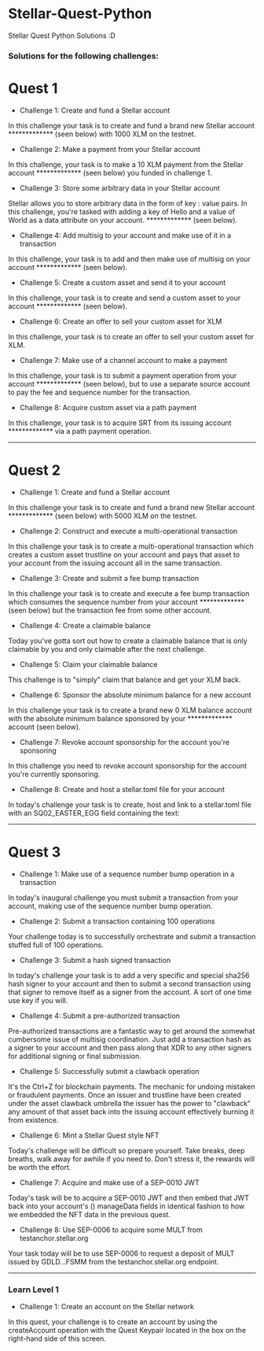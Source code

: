 # Stellar-Quest-Python
Stellar Quest Python Solutions :D

### Solutions for the following challenges:

# Quest 1

* Challenge 1: Create and fund a Stellar account

In this challenge your task is to create and fund a brand new Stellar account ************* (seen below) with 1000 XLM on the testnet.

* Challenge 2: Make a payment from your Stellar account

In this challenge, your task is to make a 10 XLM payment from the Stellar account ************* (seen below) you funded in challenge 1.

* Challenge 3: Store some arbitrary data in your Stellar account

Stellar allows you to store arbitrary data in the form of key : value pairs. In this challenge, you're tasked with adding a key of Hello and a value of World as a data attribute on your account. ************* (seen below).

* Challenge 4: Add multisig to your account and make use of it in a transaction

In this challenge, your task is to add and then make use of multisig on your account ************* (seen below).

* Challenge 5: Create a custom asset and send it to your account

In this challenge, your task is to create and send a custom asset to your account ************* (seen below).

* Challenge 6: Create an offer to sell your custom asset for XLM

In this challenge, your task is to create an offer to sell your custom asset for XLM.

* Challenge 7: Make use of a channel account to make a payment

In this challenge, your task is to submit a payment operation from your account ************* (seen below), but to use a separate source account to pay the fee and sequence number for the transaction.

* Challenge 8: Acquire custom asset via a path payment

In this challenge, your task is to acquire SRT from its issuing account ************* via a path payment operation.

-----

# Quest 2

* Challenge 1: Create and fund a Stellar account

In this challenge your task is to create and fund a brand new Stellar account ************* (seen below) with 5000 XLM on the testnet.

* Challenge 2: Construct and execute a multi-operational transaction

In this challenge your task is to create a multi-operational transaction which creates a custom asset trustline on your account and pays that asset to your account from the issuing account all in the same transaction.

* Challenge 3: Create and submit a fee bump transaction

In this challenge your task is to create and execute a fee bump transaction which consumes the sequence number from your account ************* (seen below) but the transaction fee from some other account.

* Challenge 4: Create a claimable balance

Today you've gotta sort out how to create a claimable balance that is only claimable by you and only claimable after the next challenge.

* Challenge 5: Claim your claimable balance

This challenge is to "simply" claim that balance and get your XLM back.

* Challenge 6: Sponsor the absolute minimum balance for a new account

In this challenge your task is to create a brand new 0 XLM balance account with the absolute minimum balance sponsored by your ************* account (seen below).

* Challenge 7: Revoke account sponsorship for the account you're sponsoring

In this challenge you need to revoke account sponsorship for the account you're currently sponsoring.

* Challenge 8: Create and host a stellar.toml file for your account

In today's challenge your task is to create, host and link to a stellar.toml file with an SQ02_EASTER_EGG field containing the text: <FOUND ON STELLAR QUEST>

-----

# Quest 3

* Challenge 1: Make use of a sequence number bump operation in a transaction

In today's inaugural challenge you must submit a transaction from your account, making use of the sequence number bump operation.

* Challenge 2: Submit a transaction containing 100 operations

Your challenge today is to successfully orchestrate and submit a transaction stuffed full of 100 operations.
  
* Challenge 3: Submit a hash signed transaction
  
In today's challenge your task is to add a very specific and special sha256 hash signer to your account and then to submit a second transaction using that signer to remove itself as a signer from the account. A sort of one time use key if you will.
  
* Challenge 4: Submit a pre-authorized transaction
  
Pre-authorized transactions are a fantastic way to get around the somewhat cumbersome issue of multisig coordination. Just add a transaction hash as a signer to your account and then pass along that XDR to any other signers for additional signing or final submission.

* Challenge 5: Successfully submit a clawback operation
  
It's the Ctrl+Z for blockchain payments. The mechanic for undoing mistaken or fraudulent payments. Once an issuer and trustline have been created under the asset clawback umbrella the issuer has the power to "clawback" any amount of that asset back into the issuing account effectively burning it from existence.

* Challenge 6: Mint a Stellar Quest style NFT

Today's challenge will be difficult so prepare yourself. Take breaks, deep breaths, walk away for awhile if you need to. Don't stress it, the rewards will be worth the effort.

* Challenge 7: Acquire and make use of a SEP-0010 JWT

Today's task will be to acquire a SEP-0010 JWT and then embed that JWT back into your account's () manageData fields in identical fashion to how we embedded the NFT data in the previous 
quest.

* Challenge 8: Use SEP-0006 to acquire some MULT from testanchor.stellar.org

Your task today will be to use SEP-0006 to request a deposit of MULT issued by GDLD...FSMM from the testanchor.stellar.org endpoint.

-----

### Learn Level 1

* Challenge 1: Create an account on the Stellar network

In this quest, your challenge is to create an account by using the createAccount operation with the Quest Keypair located in the box on the right-hand side of this screen. 


